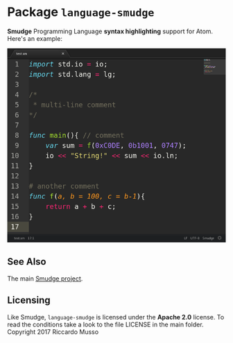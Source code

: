 # Package `language-smudge`
**Smudge** Programming Language **syntax highlighting** support for Atom.
Here's an example:

![Syntax highlighting example](image.png)

## See Also
The main [Smudge project](https://github.com/smudgelang/smudge).

## Licensing
Like Smudge, `language-smudge` is licensed under the **Apache 2.0** license. To read the conditions take a look to the file LICENSE in the main folder.
Copyright 2017 Riccardo Musso
